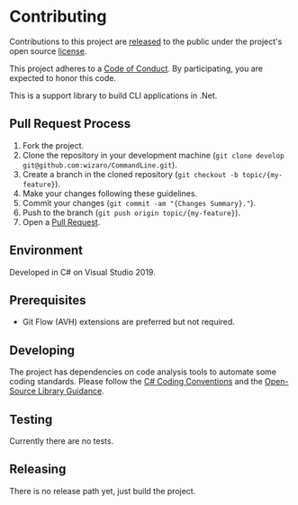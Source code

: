 ﻿# Contributing

Contributions to this project are [released][Github Terms of Service] to the public under the project's open source [license].

This project adheres to a [Code of Conduct]. By participating, you are expected to honor this code.

<!--A quick introduction of what this project does and what it does not do.-->
This is a support library to build CLI applications in .Net.

## Pull Request Process
1. Fork the project.
1. Clone the repository in your development machine (`git clone develop git@github.com:wizaro/CommandLine.git`).
1. Create a branch in the cloned repository (`git checkout -b topic/{my-feature}`).
1. Make your changes following these guidelines.
1. Commit your changes (`git commit -am "{Changes Summary}."`).
1. Push to the branch (`git push origin topic/{my-feature}`).
1. Open a [Pull Request].

## Environment
<!--This section should contain a short summary of the development environment.-->
Developed in C# on Visual Studio 2019.

## Prerequisites
<!--This section should contain the steps on what needs to be done, installed and run before working in the project.-->
- Git Flow (AVH) extensions are preferred but not required.

## Developing
<!--This section should contain the commands to lint the code and the steps to ensure high code quality and reduce the likelihood that the changes inadvertently break something.-->
The project has dependencies on code analysis tools to automate some coding standards. Please follow the [C# Coding Conventions] and the [Open-Source Library Guidance].

## Testing
<!--This section should contain instructions for running the tests.-->
Currently there are no tests.

## Releasing
<!--This section should contain instructions for creating a release of the project.-->
There is no release path yet, just build the project.

<!--Links-->
[C# Coding Conventions]: https://docs.microsoft.com/en-us/dotnet/csharp/programming-guide/inside-a-program/coding-conventions
[Code of Conduct]: ./CODE_OF_CONDUCT.md
[Github Terms of Service]: https://help.github.com/en/github/site-policy/github-terms-of-service#6-contributions-under-repository-license "Github Terms of Service / User-Generated Content / Contributions Under Repository License"
[License]: ./LICENSE "MIT License"
[Open-Source Library Guidance]: https://docs.microsoft.com/en-us/dotnet/standard/library-guidance/
[Pull Request]: https://github.com/wizaro/CommandLine/pulls